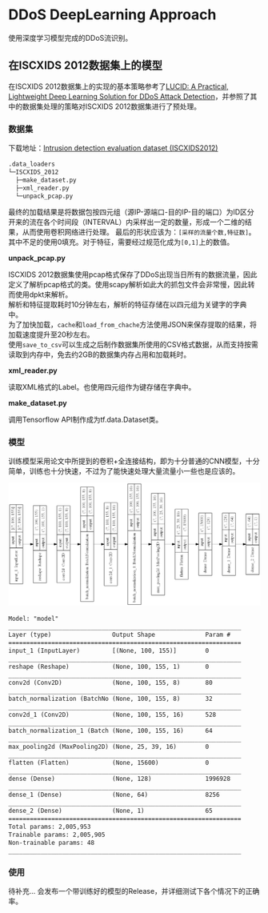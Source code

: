 # DDoS DeepLearning Approach

使用深度学习模型完成的DDoS流识别。

## 在ISCXIDS 2012数据集上的模型

在ISCXIDS 2012数据集上的实现的基本策略参考了[LUCID: A Practical, Lightweight Deep Learning Solution for DDoS Attack Detection](https://arxiv.org/abs/2002.04902)，并参照了其中的数据集处理的策略对ISCXIDS 2012数据集进行了预处理。

### 数据集

下载地址：[Intrusion detection evaluation dataset (ISCXIDS2012)](https://www.unb.ca/cic/datasets/ids.html)

```shell
.data_loaders
└─ISCXIDS_2012
  ├─make_dataset.py
  ├─xml_reader.py
  └─unpack_pcap.py
```

最终的加载结果是将数据包按四元组（源IP-源端口-目的IP-目的端口）为ID区分开来的流在各个时间段（INTERVAL）内采样出一定的数量，形成一个二维的结果，从而使用卷积网络进行处理。
最后的形状应该为：`[采样的流量个数,特征数]`。  
其中不足的使用0填充。对于特征，需要经过规范化成为`[0,1]`上的数值。

**unpack_pcap.py**

ISCXIDS 2012数据集使用pcap格式保存了DDoS出现当日所有的数据流量，因此定义了解析pcap格式的类。使用scapy解析如此大的抓包文件会非常慢，因此转而使用dpkt来解析。  
解析和特征提取耗时10分钟左右，解析的特征存储在以四元组为关键字的字典中。  
为了加快加载，`cache`和`load_from_chache`方法使用JSON来保存提取的结果，将加载速度提升至20秒左右。  
使用`save_to_csv`可以生成之后制作数据集所使用的CSV格式数据，从而支持按需读取到内存中，免去约2GB的数据集内存占用和加载耗时。  

**xml_reader.py**

读取XML格式的Label。也使用四元组作为键存储在字典中。

**make_dataset.py**

调用Tensorflow API制作成为tf.data.Dataset类。

### 模型

训练模型采用论文中所提到的卷积+全连接结构，即为十分普通的CNN模型，十分简单，训练也十分快速，不过为了能快速处理大量流量小一些也是应该的。  

![DCNNModel](.assets/DCNNModel.png)

```shell
Model: "model"
_________________________________________________________________
Layer (type)                 Output Shape              Param #   
=================================================================
input_1 (InputLayer)         [(None, 100, 155)]        0         
_________________________________________________________________
reshape (Reshape)            (None, 100, 155, 1)       0         
_________________________________________________________________
conv2d (Conv2D)              (None, 100, 155, 8)       80        
_________________________________________________________________
batch_normalization (BatchNo (None, 100, 155, 8)       32        
_________________________________________________________________
conv2d_1 (Conv2D)            (None, 100, 155, 16)      528       
_________________________________________________________________
batch_normalization_1 (Batch (None, 100, 155, 16)      64        
_________________________________________________________________
max_pooling2d (MaxPooling2D) (None, 25, 39, 16)        0         
_________________________________________________________________
flatten (Flatten)            (None, 15600)             0         
_________________________________________________________________
dense (Dense)                (None, 128)               1996928   
_________________________________________________________________
dense_1 (Dense)              (None, 64)                8256      
_________________________________________________________________
dense_2 (Dense)              (None, 1)                 65        
=================================================================
Total params: 2,005,953
Trainable params: 2,005,905
Non-trainable params: 48
_________________________________________________________________
```

### 使用

待补充...
会发布一个带训练好的模型的Release，并详细测试下各个情况下的正确率。

